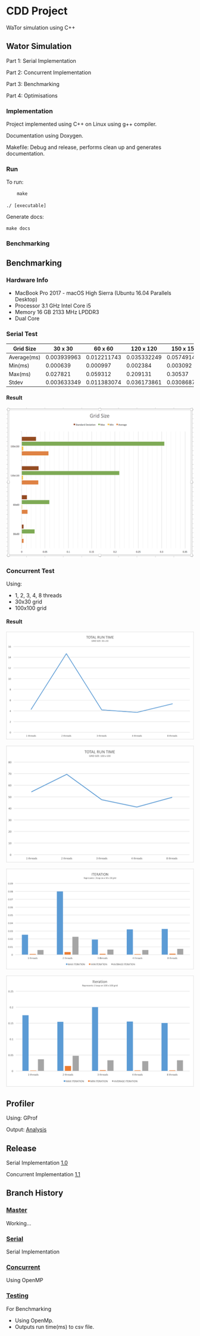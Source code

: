 # CDD Project

WaTor simulation using C++

## Wator Simulation

Part 1: Serial Implementation

Part 2: Concurrent Implementation

Part 3: Benchmarking

Part 4: Optimisations

### Implementation
Project implemented using C++ on Linux using g++ compiler.

Documentation using Doxygen.

Makefile: Debug and release, performs clean up and generates documentation.

### Run

To run:

        make

	./ [executable]

Generate docs:

	make docs

### Benchmarking

## Benchmarking
### Hardware Info
* MacBook Pro 2017 - macOS High Sierra (Ubuntu 16.04 Parallels Desktop)
* Processor 3.1 GHz Intel Core i5
* Memory 16 GB 2133 MHz LPDDR3
* Dual Core

### Serial Test
Grid Size     | 30 x 30       | 60 x 60       | 120 x 120     | 150 x 150
------------- | ------------- | ------------- | ------------- | -------------
Average(ms)   | 0.003939963   | 0.012211743   | 0.035332249   | 0.057491424
Min(ms)       | 0.000639      | 0.000997      | 0.002384      | 0.003092
Max(ms)       | 0.027821      | 0.059312      | 0.209131      | 0.30537
Stdev         | 0.003633349   | 0.011383074   | 0.036173861   | 0.030868732

#### Result
![alt text](https://raw.githubusercontent.com/Kelly-David/CDD-Wator-Project/master/gridsize.png)

### Concurrent Test
Using: 
- 1, 2, 3, 4, 8 threads
- 30x30 grid
- 100x100 grid

#### Result
![alt text](https://raw.githubusercontent.com/Kelly-David/CDD-Wator-Project/master/charts/30x30totalruntime.png)

![alt text](https://raw.githubusercontent.com/Kelly-David/CDD-Wator-Project/master/charts/100x100runtime.png)

![alt text](https://raw.githubusercontent.com/Kelly-David/CDD-Wator-Project/master/charts/loop30.png)

![alt text](https://raw.githubusercontent.com/Kelly-David/CDD-Wator-Project/master/charts/Picture1.png)


## Profiler

Using: GProf

Output: [Analysis](https://raw.githubusercontent.com/Kelly-David/CDD-Wator-Project/master/analysis.txt)

## Release
Serial Implementation [1.0](https://github.com/Kelly-David/CDD-Wator-Project/releases/tag/1.0)

Concurrent Implementation [1.1](https://github.com/Kelly-David/CDD-Wator-Project/releases/tag/1.1)

## Branch History

### [Master](https://github.com/Kelly-David/CDD-Wator-Project/tree/master)
Working...

### [Serial](https://github.com/Kelly-David/CDD-Wator-Project/tree/serial)
Serial Implementation

### [Concurrent](https://github.com/Kelly-David/CDD-Wator-Project/tree/parallel)
Using OpenMP

### [Testing](https://github.com/Kelly-David/CDD-Wator-Project/tree/testing)
For Benchmarking
* Using OpenMp.
* Outputs run time(ms) to csv file.